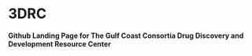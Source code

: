 # 3DRC
**Github Landing Page for The Gulf Coast Consortia Drug Discovery and Development Resource Center**